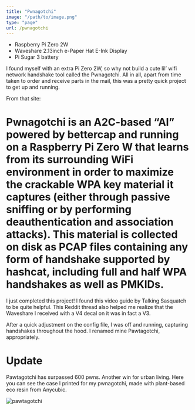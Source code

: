 ```yaml
---
title: "Pwnagotchi"
image: "/path/to/image.png"
type: "page"
url: /pwnagotchi
---
```


- Raspberry Pi Zero 2W
- Waveshare 2.13inch e-Paper Hat E-Ink Display
- Pi Sugar 3 battery

I found myself with an extra Pi Zero 2W, so why not build a cute lil’ wifi network handshake tool called the Pwnagotchi. All in all, apart from time taken to order and receive parts in the mail, this was a pretty quick project to get up and running. 

From that site:
# Pwnagotchi is an A2C-based “AI” powered by bettercap and running on a Raspberry Pi Zero W that learns from its surrounding WiFi environment in order to maximize the crackable WPA key material it captures (either through passive sniffing or by performing deauthentication and association attacks). This material is collected on disk as PCAP files containing any form of handshake supported by hashcat, including full and half WPA handshakes as well as PMKIDs.

I just completed this project! I found this video guide by Talking Sasquatch to be quite helpful. This Reddit thread also helped me realize that the Waveshare I received with a V4 decal on it was in fact a V3.

After a quick adjustment on the config file, I was off and running, capturing handshakes throughout the hood. I renamed mine Pawtagotchi, appropriately.

# Update
Pawtagotchi has surpassed 600 pwns. Another win for urban living. Here you can see the case I printed for my pwnagotchi, made with plant-based eco resin from Anycubic.

![pawtagotchi](/pawtagotchi.jpg)